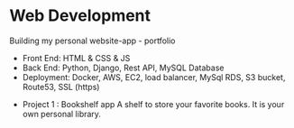 # Web Development 
Building my personal website-app - portfolio
- Front End: HTML & CSS & JS
- Back End: Python, Django, Rest API, MySQL Database
- Deployment: Docker, AWS, EC2, load balancer, MySql RDS, S3 bucket, Route53, SSL (https)


* Project 1 : Bookshelf app
A shelf to store your favorite books. It is your own personal library.
